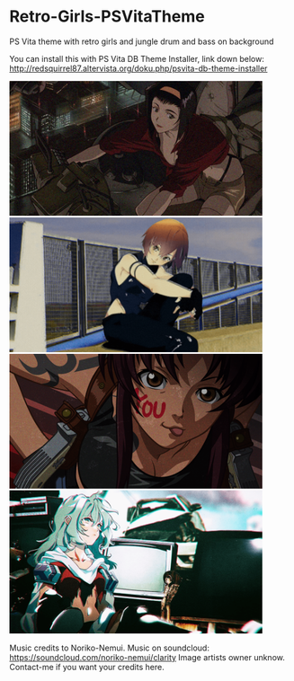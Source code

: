 # Retro-Girls-PSVitaTheme
 PS Vita theme with retro girls and jungle drum and bass on background

You can install this with PS Vita DB Theme Installer, link down below:
http://redsquirrel87.altervista.org/doku.php/psvita-db-theme-installer

<img src="/bg1.png" alt="" style="width: 450px" /><br />
<img src="/bg2.png" alt="" style="width: 450px" /><br />
<img src="/bg3.png" alt="" style="width: 450px" /><br />
<img src="/preview_lockscreen.png" alt="" style="width: 450px" />

Music credits to Noriko-Nemui. Music on soundcloud: https://soundcloud.com/noriko-nemui/clarity
Image artists owner unknow. Contact-me if you want your credits here.
